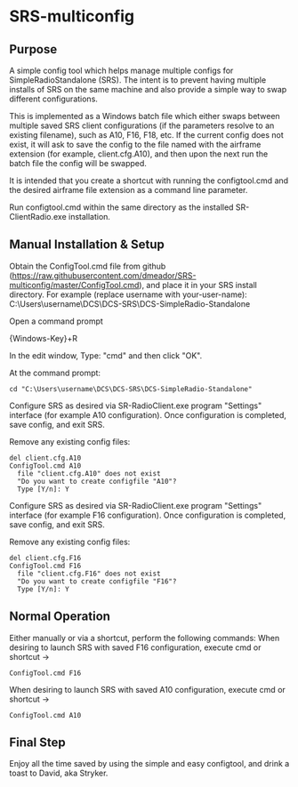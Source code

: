 # SRS-multiconfig

## Purpose
A simple config tool which helps manage multiple configs for SimpleRadioStandalone (SRS).
The intent is to prevent having multiple installs of SRS on the same machine and also provide a simple way to swap different configurations.

This is implemented as a Windows batch file which either swaps between multiple saved SRS client configurations (if the parameters resolve to an existing filename), such as A10, F16, F18, etc.  If the current config does not exist, it will ask to save the config to the file named with the airframe extension (for example, client.cfg.A10), and then upon the next run the batch file the config will be swapped.

It is intended that you create a shortcut with running the configtool.cmd and the desired airframe file extension as a command line parameter.

Run configtool.cmd within the same directory as the installed SR-ClientRadio.exe installation.

## Manual Installation & Setup

Obtain the ConfigTool.cmd file from github (https://raw.githubusercontent.com/dmeador/SRS-multiconfig/master/ConfigTool.cmd), and place it in your SRS install directory.
For example (replace username with your-user-name):
C:\Users\username\DCS\DCS-SRS\DCS-SimpleRadio-Standalone

Open a command prompt

{Windows-Key}+R

In the edit window, 
Type: "cmd" and then click "OK".
 
At the command prompt:
```
cd "C:\Users\username\DCS\DCS-SRS\DCS-SimpleRadio-Standalone"
```

Configure SRS as desired via SR-RadioClient.exe program "Settings" interface (for example A10 configuration).  Once configuration is completed, save config, and exit SRS.

Remove any existing config files:
```
del client.cfg.A10
ConfigTool.cmd A10
  file "client.cfg.A10" does not exist
  "Do you want to create configfile "A10"?
  Type [Y/n]: Y
```

Configure SRS as desired via SR-RadioClient.exe program "Settings" interface (for example F16 configuration).  Once configuration is completed, save config, and exit SRS.

Remove any existing config files:
```
del client.cfg.F16
ConfigTool.cmd F16
  file "client.cfg.F16" does not exist
  "Do you want to create configfile "F16"?
  Type [Y/n]: Y
```

## Normal Operation
Either manually or via a shortcut, perform the following commands:
When desiring to launch SRS with saved F16 configuration, execute cmd or shortcut ->
```
ConfigTool.cmd F16
```
When desiring to launch SRS with saved A10 configuration, execute cmd or shortcut ->
```
ConfigTool.cmd A10
```

## Final Step
Enjoy all the time saved by using the simple and easy configtool, and drink a toast to David, aka Stryker.
 
